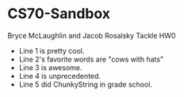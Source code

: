 # CS70-Sandbox
Bryce McLaughlin and Jacob Rosalsky Tackle HW0
* Line 1 is pretty cool.
* Line 2's favorite words are "cows with hats"
* Line 3 is awesome.
* Line 4 is unprecedented.
* Line 5 did ChunkyString in grade school.
